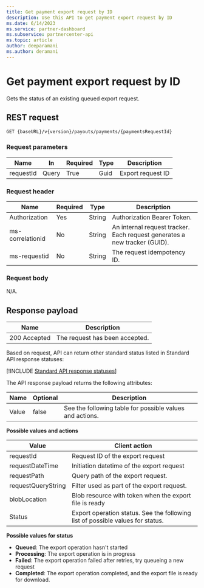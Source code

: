 ```yaml
---
title: Get payment export request by ID
description: Use this API to get payment export request by ID
ms.date: 6/14/2023
ms.service: partner-dashboard
ms.subservice: partnercenter-api
ms.topic: article
author: deeparamani
ms.author: deramani
---
```


# Get payment export request by ID

Gets the status of an existing queued export request.

## REST request

```rest
GET {baseURL}/v{version}/payouts/payments/{paymentsRequestId}
```

### Request parameters

| Name       | In    | Required | Type    | Description    |
|------------|-------|----------|---------|----------------|
| requestId  | Query | True     | Guid    | Export request ID |

### Request header

| Name                | Required | Type      | Description    |
|---------------------|----------|-----------|----------------|
| Authorization       | Yes      | String    | Authorization Bearer Token. |
| ms-correlationid    | No       | String    | An internal request tracker. Each request generates a new tracker   (GUID).  |
| ms-requestid        | No       | String    | The request idempotency ID. |

### Request body

N/A.

## Response payload

| Name         | Description       |
|--------------|-------------------|
| 200 Accepted | The request has been accepted. |

Based on request, API can return other standard status listed in Standard API response statuses:

[!INCLUDE [Standard API response statuses](./includes/standard-api-response-statuses.md)]

The API response payload returns the following attributes:

| Name  | Optional | Description |
|-------|----------|-------------|
| Value | false    | See the following table for possible values and actions. |

**Possible values and actions**

| Value              | Client action|
|--------------------|--------------|
| requestId          | Request ID of the export request     |
| requestDateTime    | Initiation datetime of the export request |
| requestPath        | Query path of the export request.    |
| requestQueryString | Filter used as part of the export request.    |
| blobLocation       | Blob resource with token when the export file is ready    |
| Status             | Export operation status. See the following list of possible values for status. |

**Possible values for status**

- **Queued**: The export operation hasn't started
- **Processing**: The export operation is in progress
- **Failed**: The export operation failed after retries, try queueing a new request
- **Completed**: The export operation completed, and the export file is ready for download.
